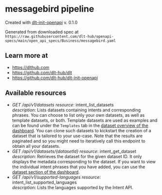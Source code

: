 # messagebird pipeline

Created with [dlt-init-openapi](https://github.com/dlt-hub/dlt-init-openapi) v. 0.1.0

Generated from downloaded spec at `https://raw.githubusercontent.com/dlt-hub/openapi-specs/main/open_api_specs/Business/messagebird.yaml`
## Learn more at

* https://dlthub.com
* https://github.com/dlt-hub/dlt
* https://github.com/dlt-hub/dlt-init-openapi


## Available resources
* _GET /api/v1/datasets_ 
  *resource*: intent_list_datasets  
  *description*: Lists datasets containing intents and corresponding phrases. You can choose to list only your own datasets, as well as template datasets, or both. Template datasets are used as examples and can be found under the `Templates` tab in the [dataset overview of the dashboard](https://dashboard.messagebird.com/knowledge-base/list). You can clone such datasets to kickstart the creation of a dataset that is tailored to your use-case.   Note that the results are paginated and so you might need to iteratively call this endpoint to obtain all your datasets.
* _GET /api/v1/datasets/{datasetId}_ 
  *resource*: intent_get_dataset  
  *description*: Retrieves the dataset for the given dataset ID. It only displays the metadata corresponding to the dataset. If you want to view the individual intent phrases that you have added, you can use the [dataset section of the dashboard](https://dashboard.messagebird.com/knowledge-base/list).
* _GET /api/v1/supported-languages_ 
  *resource*: intent_list_supported_languages  
  *description*: Lists the languages supported by the Intent API.
